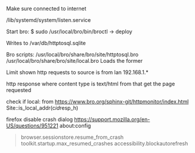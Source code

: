 
Make sure connected to internet

/lib/systemd/system/listen.service

Start bro:
$ sudo /usr/local/bro/bin/broctl
->     deploy

Writes to /var/db/httptosql.sqlite

Bro scripts:
/usr/local/bro/share/bro/site/httptosql.bro
/usr/local/bro/share/bro/site/local.bro
	Loads the former


Limit shown http requests to
source is from lan
192.168.1.*


http response where content type is text/html
from that get the page requested

check if local:
from https://www.bro.org/sphinx-git/httpmonitor/index.html
Site::is_local_addr(c$id$resp_h)


firefox disable crash dialog
https://support.mozilla.org/en-US/questions/951221
about:config
>browser.sessionstore.resume_from_crash
 toolkit.startup.max_resumed_crashes
 accessibility.blockautorefresh

